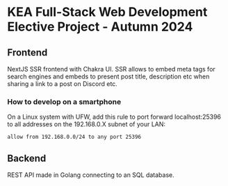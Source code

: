 # KEA Full-Stack Web Development Elective Project - Autumn 2024

## Frontend

NextJS SSR frontend with Chakra UI. SSR allows to embed meta tags for search engines and embeds to  present post title, description etc when sharing a link to a post on Discord etc.

### How to develop on a smartphone

On a Linux system with UFW, add this rule to port forward localhost:25396 to all addresses on the 192.168.0.X subnet of your LAN:

`allow from 192.168.0.0/24 to any port 25396`

## Backend

REST API made in Golang connecting to an SQL database.
